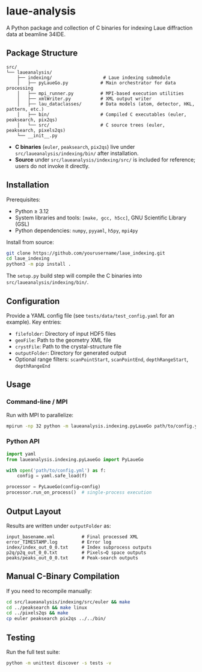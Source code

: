 # laue-analysis

A Python package and collection of C binaries for indexing Laue diffraction data at beamline 34IDE.

## Package Structure

```
src/
└── laueanalysis/
    ├── indexing/                   # Laue indexing submodule
    │   ├── pyLaueGo.py            # Main orchestrator for data processing
    │   ├── mpi_runner.py          # MPI-based execution utilities
    │   ├── xmlWriter.py           # XML output writer
    │   ├── lau_dataclasses/       # Data models (atom, detector, HKL, pattern, etc.)
    │   ├── bin/                   # Compiled C executables (euler, peaksearch, pix2qs)
    │   └── src/                   # C source trees (euler, peaksearch, pixels2qs)
    └── __init__.py
```

- **C binaries** (`euler`, `peaksearch`, `pix2qs`) live under `src/laueanalysis/indexing/bin/` after installation.
- **Source** under `src/laueanalysis/indexing/src/` is included for reference; users do not invoke it directly.

## Installation

Prerequisites:

- Python ≥ 3.12  
- System libraries and tools: `[make, gcc, h5cc]`, GNU Scientific Library (GSL)  
- Python dependencies: `numpy`, `pyyaml`, `h5py`, `mpi4py`

Install from source:

```bash
git clone https://github.com/yourusername/laue_indexing.git
cd laue_indexing
python3 -m pip install .
```

The `setup.py` build step will compile the C binaries into `src/laueanalysis/indexing/bin/`.  

## Configuration

Provide a YAML config file (see `tests/data/test_config.yaml` for an example).  Key entries:

- `filefolder`: Directory of input HDF5 files
- `geoFile`: Path to the geometry XML file
- `crystFile`: Path to the crystal-structure file
- `outputFolder`: Directory for generated output  
- Optional range filters: `scanPointStart`, `scanPointEnd`, `depthRangeStart`, `depthRangeEnd`

## Usage

### Command-line / MPI

Run with MPI to parallelize:

```bash
mpirun -np 32 python -m laueanalysis.indexing.pyLaueGo path/to/config.yml
```

### Python API

```python
import yaml
from laueanalysis.indexing.pyLaueGo import PyLaueGo

with open('path/to/config.yml') as f:
    config = yaml.safe_load(f)

processor = PyLaueGo(config=config)
processor.run_on_process()  # single-process execution
```

## Output Layout

Results are written under `outputFolder` as:

```
input_basename.xml          # Final processed XML
error_TIMESTAMP.log         # Error log
index/index_out_0_0.txt     # Index subprocess outputs
p2q/p2q_out_0_0.txt         # Pixels→Q space outputs
peaks/peaks_out_0_0.txt     # Peak-search outputs
```

## Manual C-Binary Compilation

If you need to recompile manually:

```bash
cd src/laueanalysis/indexing/src/euler && make
cd ../peaksearch && make linux
cd ../pixels2qs && make
cp euler peaksearch pix2qs ../../bin/
```

## Testing

Run the full test suite:

```bash
python -m unittest discover -s tests -v
```
